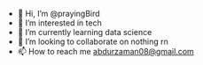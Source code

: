 - 👋 Hi, I’m @prayingBird
- 👀 I’m interested in tech
- 🌱 I’m currently learning data science
- 💞️ I’m looking to collaborate on nothing rn
- 📫 How to reach me abdurzaman08@gmail.com

<!---
prayingBird/prayingBird is a ✨ special ✨ repository because its `README.md` (this file) appears on your GitHub profile.
You can click the Preview link to take a look at your changes.
--->
